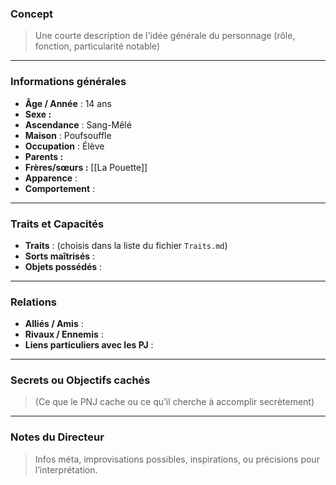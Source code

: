 ### Concept
> Une courte description de l'idée générale du personnage (rôle, fonction, particularité notable)

---

### Informations générales
- **Âge / Année** : 14 ans
- **Sexe :**
- **Ascendance** : Sang-Mêlé
- **Maison** : Poufsouffle
- **Occupation** : Élève
- **Parents :**
- **Frères/sœurs :** [[La Pouette]]
- **Apparence** : 
- **Comportement** : 


---

### Traits et Capacités
- **Traits** : (choisis dans la liste du fichier `Traits.md`)
- **Sorts maîtrisés** : 
- **Objets possédés** : 

---

### Relations
- **Alliés / Amis** : 
- **Rivaux / Ennemis** : 
- **Liens particuliers avec les PJ** : 

---

### Secrets ou Objectifs cachés
> (Ce que le PNJ cache ou ce qu’il cherche à accomplir secrètement)

---

### Notes du Directeur
> Infos méta, improvisations possibles, inspirations, ou précisions pour l’interprétation.


